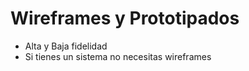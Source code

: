 # Wireframes y Prototipados

* Alta y Baja fidelidad
* Si tienes un sistema no necesitas wireframes
